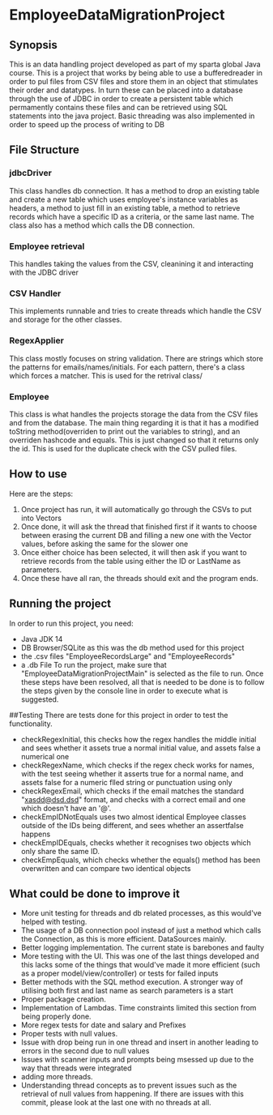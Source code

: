 # EmployeeDataMigrationProject
## Synopsis
 This is an data handling project developed as part of my sparta global Java course.
 This is a project that works by being able to use a bufferedreader in order to pul files from CSV files and store them in an object that stimulates their order and datatypes. In turn these can be placed into a database through the use of JDBC in order to create a persistent table which permamently contains these files and can be retrieved using SQL statements into the java project. Basic threading was also implemented in order to speed up the process of writing to DB

## File Structure
### jdbcDriver
This class handles db connection. It has a method to drop an existing table and create a new table which uses employee's instance variables as headers, a method to just fill in an existing table, a method to retrieve records which have a specific ID as a criteria, or the same last name.
The class also has a method which calls the DB connection.
### Employee retrieval
This handles taking the values from the CSV, cleanining it and interacting with the JDBC driver
### CSV Handler
This implements runnable and tries to create threads which handle the CSV and storage for the other classes. 
### RegexApplier
This class mostly focuses on string validation. There are strings which store the patterns for emails/names/initials.
For each pattern, there's a class which forces  a matcher. This is used for the retrival class/
### Employee
This class is what handles the projects storage the data from the CSV files and from the database.
The main thing regarding it is that it has a modified toString method(overriden to print out the variables to string), and an overriden hashcode and equals. This is just changed so that it returns only the id. This is used for the duplicate check with the CSV pulled files.

## How to use
Here are the steps:
1. Once project has run, it will automatically go through the CSVs to put into Vectors
2. Once done, it will ask the thread that finished first if it wants to choose between erasing the current DB and filling a new one with the Vector  values, before asking the same for the slower one
3. Once either choice has been selected, it will then ask if you want to retrieve records from the table using either the ID or LastName as parameters.
4. Once these have all ran, the threads should exit and the program ends.

## Running the project
In order to run this project, you need:
- Java JDK 14
- DB Browser/SQLite as this was the db method used for this project
- the .csv files "EmployeeRecordsLarge" and "EmployeeRecords"
- a .db File
To run the project, make sure that "EmployeeDataMigrationProjectMain" is selected as the file to run.
Once these steps have been resolved, all that is needed to be done is to follow the steps given by the console line in order to execute what is suggested.

##Testing
There are tests done for this project in order to test the functionality.
- checkRegexInitial, this checks how the regex handles the middle initial and sees whether it assets true a normal initial value, and assets false a numerical one
- checkRegexName, which checks if the regex check works for names, with the test seeing whether it asserts true for a normal name, and assets false for a numeric flled string or punctuation using only
- checkRegexEmail, which checks if the email matches the standard "xasdd@dsd.dsd" format, and checks with a correct email and one which doesn't have an '@'.
- checkEmpIDNotEquals uses two almost identical Employee classes outside of the IDs being different, and sees whether an assertfalse happens
- checkEmpIDEquals, checks whether it recognises two objects which only share the same ID.
- checkEmpEquals, which checks whether the equals() method has been overwritten and can compare two identical objects

## What could be done to improve it
- More unit testing for threads and db related processes, as this would've helped with testing.
- The usage of a DB connection pool instead of just a method which calls the Connection, as this is more efficient. DataSources mainly.
- Better logging implementation. The current state is barebones and faulty
- More testing with the UI. This was one of the last things developed and this lacks some of the things that would've made it more efficient (such as a proper model/view/controller) or tests for failed inputs
- Better methods with the SQL method execution. A stronger way of utilising both first and last name as search parameters is a start
- Proper package creation.
- Implementation of Lambdas. Time constraints limited this section from being properly done.
- More regex tests for date and salary and Prefixes
- Proper tests with null values.
- Issue with drop being run in one thread and insert in another leading to errors in the second due to null values
- Issues with scanner inputs and prompts being msessed up due to the way that threads were integrated
- adding more threads.
- Understanding thread concepts as to prevent issues such as the retrieval of null values from happening.
If there are issues with this commit, please look at the last one with no threads at all.
